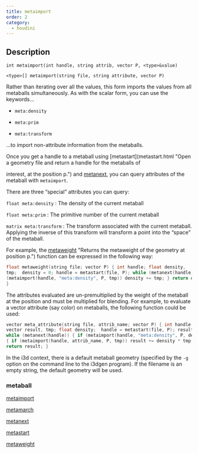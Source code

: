 ```yaml
---
title: metaimport
order: 2
category:
  - houdini
---
```


## Description

`int metaimport(int handle, string attrib, vector P, <type>&value)`

`<type>[] metaimport(string file, string attribute, vector P)`

Rather than iterating over all the values, this form imports the values from
all metaballs simultaneously. As with the scalar form, you can use the
keywords…

- `meta:density`

- `meta:prim`

- `meta:transform`

…to import non-attribute information from the metaballs.

Once you get a handle to a metaball using [metastart](metastart.html "Open a
geometry file and return a handle for the metaballs of

interest, at the position p.") and [metanext](metanext.html "Iterate to the
next metaball in the list of metaballs returned by the metastart()
function."), you can query attributes of the metaball with `metaimport`.

There are three “special” attributes you can query:

`float meta:density` : The density of the current metaball

`float meta:prim` : The primitive number of the current metaball

`matrix meta:transform` : The transform associated with the current metaball.
Applying the inverse of this transform will transform a point into the “space”
of the metaball.

For example, the [metaweight](metaweight.html) "Returns the metaweight of the
geometry at position p.") function can be expressed in the following way:

```c
float metaweight(string file; vector P) { int handle; float density,
tmp;  density = 0; handle = metastart(file, P); while (metanext(handle)) { if
(metaimport(handle, "meta:density", P, tmp)) density += tmp; } return density;
}
```

The attributes evaluated are un-premultiplied by the weight of the metaball at
the position and must be multiplied for blending. For example, to evaluate a
vector attribute (say color) on metaballs, the following function could be
used:

```c
vector meta_attribute(string file, attrib_name; vector P) { int handle;
vector result, tmp; float density;  handle = metastart(file, P); result = 0;
while (metanext(handle)) { if (metaimport(handle, "meta:density", P, density))
{ if (metaimport(handle, attrib_name, P, tmp)) result += density * tmp; }
return result; }
```

In the i3d context, there is a default metaball geometry (specified by the
`-g` option on the command line to the i3dgen program). If the filename is an
empty string, the default geometry will be used.

### metaball

[metaimport](metaimport.html)

[metamarch](metamarch.html)

[metanext](metanext.html)

[metastart](metastart.html)

[metaweight](metaweight.html)
